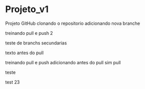# Projeto_v1
Projeto GitHub
clonando o repositorio
adicionando nova branche 

treinando pull e push 2



teste de branchs secundarias 

texto antes do pull

treinando pull e push
adicionando antes do pull 
sim pull 

teste

test 23


